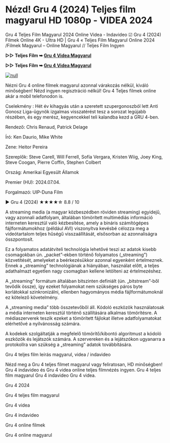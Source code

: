 # Nézd! Gru 4 (2024) Teljes film magyarul HD 1080p - VIDEA 2024

Gru 4 Teljes Film Magyarul 2024 Online Videa - Indavideo ☑ Gru 4 (2024) Filmek Online 4K - Ultra HD | Gru 4 « Teljes Film Magyarul Online 2024 /Filmek Magyarul – Online Magyarul // Teljes Film Ingyen

**▷▷ Teljes Film ➥ [Gru 4 Videa Magyarul](https://t.co/W9aOFfkPeq)**

**▷▷ Teljes Film ➥ [Gru 4 Videa Magyarul](https://t.co/W9aOFfkPeq)**

[![null](https://static.wixstatic.com/media/855a25_043b5abeb4ae4d35ac003198e7fe56ed~mv2.gif)](https://t.co/W9aOFfkPeq)

Nézni Gru 4 online filmek magyarul azonnal várakozás nélkül, kiváló minőségben! Nézd ingyen regisztráció nélkül! Gru 4 Teljes filmek online akár a mobil telefonodon is.

Cselekmény : Hét év kihagyás után a szeretett szupergonoszból lett Anti Gonosz Liga-ügynök izgalmas visszatérést tesz a sorozat legújabb részében, és egy merész, kegyencekkel teli kalandba kezd a GRU 4-ben.

Rendező: Chris Renaud, Patrick Delage

Író: Ken Daurio, Mike White

Zene: Heitor Pereira

Szereplők: Steve Carell, Will Ferrell, Sofía Vergara, Kristen Wiig, Joey King, Steve Coogan, Pierre Coffin, Stephen Colbert

Ország: Amerikai Egyesült Államok

Premier (HU): 2024.07.04.

Forgalmazó: UIP-Duna Film

▶️ Gru 4 (2024) ★★★★☆ 8.8 / 10

A streaming media (a magyar közbeszédben röviden streaming) egyidejű, vagy azonnali adatfolyam, általában tömörített multimédiás információ interneten keresztül való kézbesítése, amely a bináris számítógépes fájlformátumokhoz (például AVI) viszonyítva kevésbé célozza meg a videótartalom teljes hűségű visszaállítását, elsősorban az azonnaliságra összpontosít.

Ez a folyamatos adatátviteli technológia lehetővé teszi az adatok kisebb csomagokban ún. „packet”-ekben történő folyamatos („streaming”) közvetítését, amelyeket a beérkezésükkor azonnal egyenként értelmeznek. Ennek a „streaming” technológiának a hiányában, használat előtt, a teljes adathalmazt egyetlen nagy csomagban kellene letölteni az értelmezéshez.

A „streaming” formátum általában bitszinten definiált (ún. „bitstream”-ből tevődik össze), így ezeket folyamokat nem szükséges páros byte korlátokkal szinkronizálni, ellenben hagyományos média fájlformátumoknál ez kötelező követelmény.

A „streaming media” több összetevőből áll. Kódoló eszközök használatosak a média interneten keresztül történő szállítására alkalmas tömörítésre. A médiaszerverek teszik ezeket a tömörített fájlokat illetve adatfolyamatokat elérhetővé a nyilvánosság számára.

A kodekek szolgáltatják a megfelelő tömörítő/kibontó algoritmust a kódoló eszközök és lejátszók számára. A szervereken és a lejátszókon ugyanarra a protokollra van szükség a „streaming” adatok továbbítására.

Gru 4 teljes film leírás magyarul, videa / indavideo

Nézd meg a Gru 4 teljes filmet magyarul vagy feliratosan, HD minőségben! Gru 4 indavideo és Gru 4 videa online teljes filmnézés ingyen. Gru 4 teljes film magyarul Gru 4 indavideo Gru 4 videa.

Gru 4 2024

Gru 4 teljes film magyarul

Gru 4 videa

Gru 4 indavideo

Gru 4 online filmek

Gru 4 online magyarul
